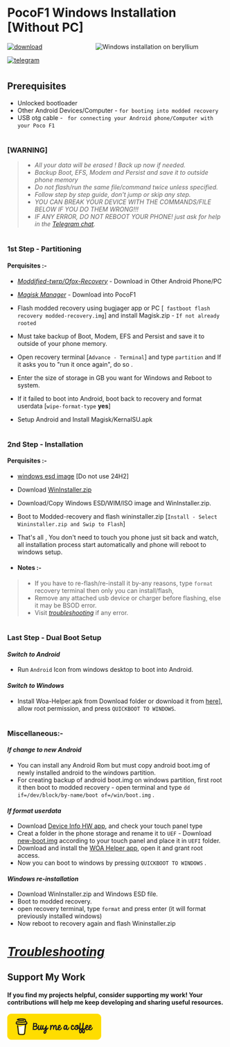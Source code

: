 # PocoF1 Windows Installation [Without PC]
<img align="right" src="beryllium.png" width="300" alt="Windows installation on beryllium">

[![download](https://github.com/Kumar-Jy/Windows-in-PocoF1-Without-PC/assets/20044626/3abc8b52-c5c6-4495-b623-d1312195d639)]()

[![telegram](https://img.shields.io/badge/chat-telegram-brightgreen.svg?logo=telegram&style=flat-square)](https://t.me/wininstaller)
#
## Prerequisites
- Unlocked bootloader
- Other Android Devices/Computer - ```for booting into modded recovery```
- USB otg cable - ``` for connecting your Android phone/Computer with your Poco F1```
#
### [WARNING]
> - _All your data will be erased ! Back up now if needed._
> - _Backup Boot, EFS, Modem and Persist and save it to outside phone memory_
> - _Do not flash/run the same file/command twice unless specified._
> - _Follow step by step guide, don't jump or skip any step._
> - _YOU CAN BREAK YOUR DEVICE WITH THE COMMANDS/FILE BELOW IF YOU DO THEM WRONG!!!_
> - _IF ANY ERROR, DO NOT REBOOT YOUR PHONE! just ask for help in the [Telegram chat](https://t.me/WinInstaller)._
#

### 1st Step - Partitioning
#### Perquisites :-
- *[Moddified-twrp/Ofox-Recovery](https://github.com/Kumar-Jy/Windows-in-PocoF1-Without-PC/releases/tag/Modified-Recovery)* - Download in Other Android Phone/PC
- *[Magisk Manager](https://github.com/topjohnwu/Magisk/releases/tag/v29.0)* - Download into PocoF1

- Flash modded recovery using bugjager app or PC [``` fastboot flash recovery modded-recovery.img```] and install Magisk.zip - `If not already rooted`
- Must take backup of Boot, Modem, EFS and Persist and save it to outside of your phone memory.
- Open recovery terminal [```Advance - Terminal```] and type ` partition ` and If it asks you to "run it once again", do so .
- Enter the size of storage in GB you want for Windows and Reboot to system.
- If it failed to boot into Android, boot back to recovery and format userdata [``wipe-format-type`` **yes**]
- Setup Android and Install Magisk/KernalSU.apk
#

### 2nd Step - Installation
#### Perquisites :-
- [windows esd image](https://arkt-7.github.io/woawin/) [Do not use 24H2] 
- Download [WinInstaller.zip](https://github.com/Kumar-Jy/Windows-in-PocoF1-Without-PC/releases/tag/PocoF1_WinInstaller)

- Download/Copy Windows ESD/WIM/ISO image and WinInstaller.zip.
- Boot to Modded-recovery and flash wininstaller.zip [```Install - Select Wininstaller.zip and Swip to Flash```]
- That's all , 
 You don't need to touch you phone just sit back and watch, all installation process start automatically and phone will reboot to windows setup.

- #### Notes :- 
> - If you have to re-flash/re-install it by-any reasons, type `format` recovery terminal then only you can install/flash,
> - Remove any attached usb device or charger before flashing, else it may be BSOD error.
> - Visit _[troubleshooting](troubleshooting.md)_ if any error.

#
### Last Step - Dual Boot Setup
#### _Switch to Android_
- Run `Android` Icon from windows desktop to boot into Android.
#### _Switch to Windows_
- Install Woa-Helper.apk from Download folder or download it from [here](https://github.com/n00b69/woa-helper/releases)], allow root permission, and press ``QUICKBOOT TO WINDOWS``.

# 
### Miscellaneous:-
#### _If change to new Android_ 
- You can install any Android Rom but must copy android boot.img of newly installed android to the windows partition.
- For creating backup of android boot.img on windows partition, first root it then boot to modded recovery - open terminal and type ``dd if=/dev/block/by-name/boot of=/win/boot.img`` .

#### _If format userdata_
- Download [Device Info HW app](https://play.google.com/store/apps/details?id=ru.andr7e.deviceinfohw&pcampaignid=web_share), and check your touch panel type
- Creat a folder in the phone storage and rename it to `UEF`  - Download [new-boot.img](https://github.com/Kumar-Jy/Windows-in-PocoF1-Without-PC/releases/tag/UEFI-Boot-Image) according to your touch panel and place it in `UEFI` folder.
- Download and install the [WOA Helper app](https://github.com/n00b69/woa-helper/releases), open it and grant root access.
- Now you can boot to windows by pressing ``QUICKBOOT TO WINDOWS`` .

#### _Windows re-installation_
- Download WinInstaller.zip and Windows ESD file.
- Boot to modded recovery.
- open recovery terminal, type `format` and press enter (it will format previously installed windows)
- Now reboot to recovery again and flash Wininstaller.zip
#
# _[Troubleshooting](troubleshooting.md)_


## Support My Work

#### If you find my projects helpful, consider supporting my work! Your contributions will help me keep developing and sharing useful resources.

<p align="left">
  <a href="https://www.buymeacoffee.com/kumarjy" target="_blank">
    <img src="https://github.com/Kumar-Jy/Windows-in-PocoF1-Without-PC/blob/main/guide/buymecoffee.png" alt="Buy Me A Coffee" style="height: 60px !important; width: 217px !important;">
  </a>
</p>

